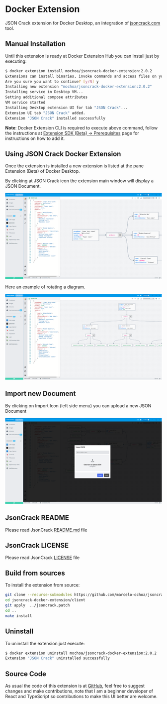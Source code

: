# Docker Extension

JSON Crack extension for Docker Desktop, an integration of [jsoncrack.com](https://jsoncrack.com) tool.

## Manual Installation

Until this extension is ready at Docker Extension Hub you can install just by executing:

```bash
$ docker extension install mochoa/jsoncrack-docker-extension:2.0.2
Extensions can install binaries, invoke commands and access files on your machine. 
Are you sure you want to continue? [y/N] y
Installing new extension "mochoa/jsoncrack-docker-extension:2.0.2"
Installing service in Desktop VM...
Setting additional compose attributes
VM service started
Installing Desktop extension UI for tab "JSON Crack"...
Extension UI tab "JSON Crack" added.
Extension "JSON Crack" installed successfully
```

**Note**: Docker Extension CLI is required to execute above command, follow the instructions at [Extension SDK (Beta) -> Prerequisites](https://docs.docker.com/desktop/extensions-sdk/#prerequisites) page for instructions on how to add it.

## Using JSON Crack Docker Extension

Once the extension is installed a new extension is listed at the pane Extension (Beta) of Docker Desktop.

By clicking at JSON Crack icon the extension main window will display a JSON Document.

![Sample Document](docs/images/screenshot2.png?raw=true)

Here an example of rotating a diagram.

![Rotated Diagram](docs/images/screenshot3.png?raw=true)

## Import new Document

By clicking on Import Icon (left side menu) you can upload a new JSON Document

![Upload Document](docs/images/screenshot4.png?raw=true)

## JsonCrack README

Please read JsonCrack [README.md](https://github.com/AykutSarac/jsoncrack.com/blob/main/README.md) file

## JsonCrack LICENSE

Please read JsonCrack [LICENSE](https://github.com/AykutSarac/jsoncrack.com/blob/main/LICENSE) file

## Build from sources

To install the extension from source:

```bash
git clone --recurse-submodules https://github.com/marcelo-ochoa/jsoncrack-docker-extension
cd jsoncrack-docker-extension/client
git apply  ../jsoncrack.patch
cd ..
make install
```

## Uninstall

To uninstall the extension just execute:

```bash
$ docker extension uninstall mochoa/jsoncrack-docker-extension:2.0.2
Extension "JSON Crack" uninstalled successfully
```

## Source Code

As usual the code of this extension is at [GitHub](https://github.com/marcelo-ochoa/jsoncrack-docker-extension), feel free to suggest changes and make contributions, note that I am a beginner developer of React and TypeScript so contributions to make this UI better are welcome.
